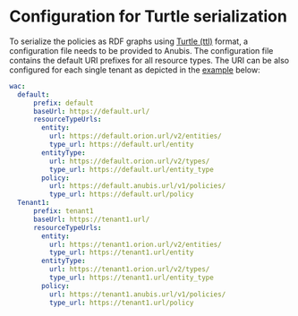 # Configuration for Turtle serialization

To serialize the policies as RDF graphs using [Turtle (ttl)](https://www.w3.org/TR/turtle/)
format, a configuration file needs to be provided to Anubis.
The configuration file contains the default URI prefixes 
for all resource types. The URI can be also configured for each single tenant
as depicted in the [example](https://github.com/orchestracities/anubis/blob/master/config/opa-service/default_wac_config.yml)
below:

```yml
wac:
  default:
      prefix: default
      baseUrl: https://default.url/
      resourceTypeUrls:
        entity:
          url: https://default.orion.url/v2/entities/
          type_url: https://default.url/entity
        entityType:
          url: https://default.orion.url/v2/types/
          type_url: https://default.url/entity_type
        policy:
          url: https://default.anubis.url/v1/policies/
          type_url: https://default.url/policy
  Tenant1:
      prefix: tenant1
      baseUrl: https://tenant1.url/
      resourceTypeUrls:
        entity:
          url: https://tenant1.orion.url/v2/entities/
          type_url: https://tenant1.url/entity
        entityType:
          url: https://tenant1.orion.url/v2/types/
          type_url: https://tenant1.url/entity_type
        policy:
          url: https://tenant1.anubis.url/v1/policies/
          type_url: https://tenant1.url/policy

```
